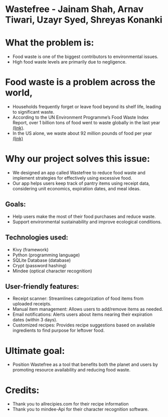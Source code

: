 # Wastefree - Jainam Shah, Arnav Tiwari, Uzayr Syed, Shreyas Konanki
# What the problem is:
- Food waste is one of the biggest contributors to environmental issues.
- High food waste levels are primarily due to negligence.

# Food waste is a problem across the world,
- Households frequently forget or leave food beyond its shelf life, leading to significant waste.
- According to the UN Environment Programme’s Food Waste Index Report, over 1 billion tons of food went to waste globally in the last year [(link)](https://news.un.org/en/story/2024/03/1148036#:~:text=The%20UN%20Environment%20Programme%E2%80%99s%20Food%20Waste%20Index%20Report,overall%20at%20retail%2C%20food%20service%2C%20and%20household%20levels.).
- In the US alone, we waste about 92 million pounds of food per year [(link)](https://www.feedingamerica.org/our-work/reduce-food-waste)

# Why our project solves this issue:
- We designed an app called Wastefree to reduce food waste and implement strategies for effectively using excessive food.
- Our app helps users keep track of pantry items using receipt data, considering unit economics, expiration dates, and meal ideas.

## Goals:
- Help users make the most of their food purchases and reduce waste.
- Support environmental sustainability and improve ecological conditions.

## Technologies used:
- Kivy (framework)
- Python (programming language)
- SQLite Database (database)
- Crypt (password hashing)
- Mindee (optical character recognition)

## User-friendly features:
- Receipt scanner: Streamlines categorization of food items from uploaded receipts.
- Manual item management: Allows users to add/remove items as needed.
- Email notifications: Alerts users about items nearing their expiration dates (within 3 days).
- Customized recipes: Provides recipe suggestions based on available ingredients to find purpose for leftover food.

# Ultimate goal:
- Position Wastefree as a tool that benefits both the planet and users by promoting resource availability and reducing food waste.

# Credits:
- Thank you to allrecipies.com for their recipe information
- Thank you to mindee-Api for their character recognition software.
